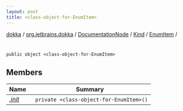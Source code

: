 ```yaml
---
layout: post
title: <class-object-for-EnumItem>
---
```

[dokka](../../../../../index.md) / [org.jetbrains.dokka](../../../../index.md) / [DocumentationNode](../../../index.md) / [Kind](../../index.md) / [EnumItem](../index.md) / [<class-object-for-EnumItem>](index.md)

# <class-object-for-EnumItem>

```
public object <class-object-for-EnumItem>
```
## Members
| Name | Summary |
|------|---------|
|[*.init*](_init_.md)|&nbsp;&nbsp;`private <class-object-for-EnumItem>()`<br>|
